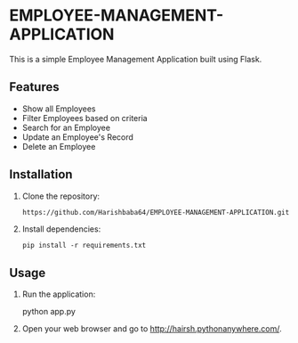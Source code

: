 # EMPLOYEE-MANAGEMENT-APPLICATION

This is a simple Employee Management Application built using Flask.

## Features

- Show all Employees
- Filter Employees based on criteria
- Search for an Employee
- Update an Employee's Record
- Delete an Employee

## Installation

1. Clone the repository:

    ```bash
    https://github.com/Harishbaba64/EMPLOYEE-MANAGEMENT-APPLICATION.git
    ```

2. Install dependencies:

    ```
    pip install -r requirements.txt
    ```

## Usage

1. Run the application:

    
    python app.py
    

2. Open your web browser and go to http://hairsh.pythonanywhere.com/.


